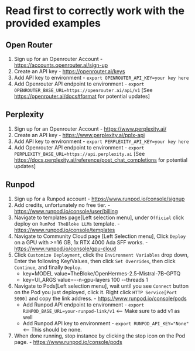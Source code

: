 # Read first to correctly work with the provided examples


## Open Router
1. Sign up for an Openrouter Account - https://accounts.openrouter.ai/sign-up
2. Create an API key - https://openrouter.ai/keys
3. Add API key to environment - `export OPENROUTER_API_KEY=your key here`
4. Add Openrouter API endpoint to environment - `export OPENROUTER_BASE_URL=https://openrouter.ai/api/v1` [See https://openrouter.ai/docs#format for potential updates]

## Perplexity
1. Sign up for an Openrouter Account - https://www.perplexity.ai/
2. Create an API key - https://www.perplexity.ai/pplx-api
3. Add API key to environment - `export PERPLEXITY_API_KEY=your key here`
4. Add Openrouter API endpoint to environment - `export PERPLEXITY_BASE_URL=https://api.perplexity.ai` [See https://docs.perplexity.ai/reference/post_chat_completions for potential updates]

## Runpod
1. Sign up for a Runpod account - https://www.runpod.io/console/signup
2. Add credits, unfortunately no free tier. - https://www.runpod.io/console/user/billing
3. Navigate to templates page[Left selection menu], under `Official` click deploy on `RunPod TheBloke LLMs` template. - https://www.runpod.io/console/templates
4. Navigate to Community Cloud page [Left Selection menu], Click `Deploy` on a GPU with >=16 GB, 1x RTX 4000 Ada SFF works. - https://www.runpod.io/console/gpu-cloud
5. Click `Customize Deployment`, click the `Environment Variables` drop down, Enter the following Key/Values, then click `Set Overrides`, then click `Continue`, and finally `Deploy`.
    - key=MODEL value=TheBloke/OpenHermes-2.5-Mistral-7B-GPTQ
    - key=UI_ARGS value=--n-gpu-layers 100 --threads 1
6. Navigate to Pods[Left selection menu], wait until you see `Connect` button on the Pod you just deployed, click it. Right click `HTTP Service[Port 5000]` and copy the link address. - https://www.runpod.io/console/pods
    - Add Runpod API endpoint to environment - `export RUNPOD_BASE_URL=your-runpod-link/v1` <-- Make sure to add v1 as well
    - Add Runpod API key to environment -  `export RUNPOD_API_KEY="None"` <-- This should be none.
7. When done running, stop instance by clicking the stop icon on the Pod page. - https://www.runpod.io/console/pods